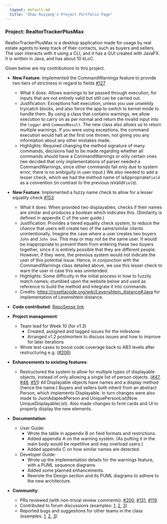 ```yaml
---
  layout: default.md
  title: "Zhao Ruiyang's Project Portfolio Page"
---
```


### Project: RealtorTrackerPlusMax

RealtorTrackerPlusMax is a desktop application made for usage by real estate agents to keep track of their
contacts, such as buyers and sellers.
The user interacts with it using a CLI, and it has a GUI created with JavaFX. It is written in Java,
and has about 10 kLoC.

Given below are my contributions to this project.

* **New Feature**: Implemented the CommandWarnings feature to provide two tiers of strictness in regard to fields [\#127](https://github.com/AY2324S1-CS2103T-F11-3/tp/pull/127)
    * What it does: Allows warnings to be passed through execution, for inputs that are not entirely valid 
  but still can be carried out.
    * Justification: Exceptions halt execution, unless you use unwieldy try/catch blocks, and also force the app to switch to
  kernel mode to handle them. By using a class that contains warnings, we allow execution to carry on as per normal and return the
  invalid input into the `logger` and `CommandResult`. The new class also allows us to return multiple warnings. If you were using exceptions,
  the command execution would halt at the first one thrown, not giving you any information about any other mistakes made.
    * Highlights: Required changing the method signature of many commands, decisions had to be made regarding whether all
  commands should have a CommandWarnings or only certain ones (we decided that only implementations of parser needed a 
  CommandWarnings, since other commands fail only due to system error; there is no ambiguity in user input.)
  We also needed to add a lesser check, which we had the method name of isAppropriate```Field``` as a convention (in 
  contrast to the previous isValid```Field```).


* **New Feature**: Implemented a fuzzy name check to allow for a lesser equality check [\#153](https://github.com/AY2324S1-CS2103T-F11-3/tp/pull/153)
    * What it does: When provided two displayables, checks if their names are similar and produces a boolean which indicates this.
  (Similarity is defined in appendix C of the user guide.)
    * Justification: Provides a tiered equality check system, to reduce the chance that users will create two of the same/similar
  clients unintentionally. Imagine the case where a user creates two buyers `John` and `John Doe`. This may or may not
  be the same user. It would be inappropriate to prevent them from entering these two buyers together, since it is entirely
  possible that they are different people. However, if they were, the previous system would not indicate the user of
  this potential issue. Hence, in conjunction with the CommandWarnings class detailed above, we use this lesser check to
  warn the user in case this was unintended.
    * Highlights: Some difficulty in the initial process in how to fuzzily match names; stumbled upon the website below and used
  as reference to build the method and integrate it into commands.
    * Credits: https://rosettacode.org/wiki/Levenshtein_distance#Java for implementation of Levenshtein distance.

* **Code contributed**: [RepoSense link](https://nus-cs2103-ay2324s1.github.io/tp-dashboard/?search=&sort=groupTitle%20dsc&sortWithin=title&since=2023-09-22&timeframe=commit&mergegroup=&groupSelect=groupByRepos&breakdown=false&tabOpen=true&tabType=authorship&tabAuthor=ruiyangzh&tabRepo=AY2324S1-CS2103T-F11-3%2Ftp%5Bmaster%5D&authorshipIsMergeGroup=false&authorshipFileTypes=docs~functional-code~test-code~other&authorshipIsBinaryFileTypeChecked=false&authorshipIsIgnoredFilesChecked=false)

* **Project management**:
  * Team lead for Week 10 (for v1.3)
     * Created, assigned and tagged issues for the milestone 
     * Arranged v1.2 postmortem to discuss issues and how to improve for later iterations
  * Wrote test cases to boost code coverage back to AB3 levels after restructuring e.g.
  ([\#206](https://github.com/AY2324S1-CS2103T-F11-3/tp/pull/206))

* **Enhancements to existing features**:
  * Restructured the system to allow for multiple types of displayable objects, instead of only allowing a single list
  of person objects. ([\#47](https://github.com/AY2324S1-CS2103T-F11-3/tp/pull/47), 
  [\#48](https://github.com/AY2324S1-CS2103T-F11-3/tp/pull/48), 
  [\#51](https://github.com/AY2324S1-CS2103T-F11-3/tp/pull/51)) All Displayable objects have names and a display method
  (hence the name.) Buyers and sellers both 
  inherit from an abstract Person, 
  which implements Displayable. In turn changes were also made to JsonAdaptedPerson and
  UniquePersonList(Now UniqueDisplayableList<T extends Displayable>). 
  Also made changes to fxml cards and UI to properly
  display the new elements.
  

* **Documentation**:
    * User Guide:
      * Wrote the table in appendix B on field formats and restrictions.
      * Added appendix A on the warning system.
      (As putting it in the main body would be repetitive and may overload users.)
      * Added appendix C on how similar names are detected.
    * Developer Guide:
      * Wrote up the implementation details for the warnings feature, with a PUML sequence diagrams
      * Added some planned enhancements.
      * Rewrote the Design section and its PUML diagrams to adhere to the new architecture.


* **Community**:
    * PRs reviewed (with non-trivial review comments): [\#200](https://github.com/AY2324S1-CS2103T-F11-3/tp/pull/200), [\#131](https://github.com/AY2324S1-CS2103T-F11-3/tp/pull/131), [\#119](https://github.com/AY2324S1-CS2103T-F11-3/tp/pull/119)
    * Contributed to forum discussions (examples: [1](https://github.com/nus-cs2103-AY2324S1/forum/issues/350), [2](https://github.com/nus-cs2103-AY2324S1/forum/issues/102), [3](https://github.com/nus-cs2103-AY2324S1/forum/issues/317))
    * Reported bugs and suggestions for other teams in the class (examples: [1](https://github.com/ruiyangzh/ped/issues/2), [2](https://github.com/ruiyangzh/ped/issues/9), [3](https://github.com/ruiyangzh/ped/issues/5))

